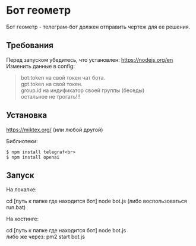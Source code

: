 # Бот геометр

Бот геометр - телеграм-бот должен отправить чертеж для ее решения.

## Требования

Перед запуском убедитесь, что установлен: https://nodejs.org/en
Изменить данные в config:
>bot.token на свой токен чат бота.<br>
>gpt.token на свой токен.<br>
>group.id на индификатор своей группы (беседы)<br>
  остальное не трогать!!!<br>

## Установка

https://miktex.org/ (или любой другой)

Библиотеки:<br>
```
$ npm install telegraf<br>
$ npm install openai
```

## Запуск

На локалке:

cd [путь к папке где находится бот]
node bot.js (либо воспользоваться run.bat)

На хостинге:

cd [путь к папке где находится бот] 
node bot.js <br>
либо же через: pm2 start bot.js 
